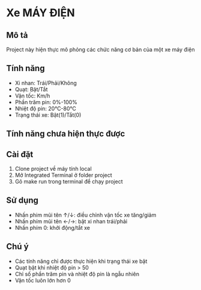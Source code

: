 # Xe MÁY ĐIỆN

## Mô tả

Project này hiện thực mô phỏng các chức năng cơ bản của một xe máy điện

## Tính năng 

- Xi nhan: Trái/Phải/Không
- Quạt: Bật/Tắt
- Vận tốc: Km/h
- Phần trăm pin: 0%-100%
- Nhiệt độ pin: 20°C-80°C
- Trạng thái xe: Bật(1)/Tắt(0)

## Tính năng chưa hiện thực được

## Cài đặt

1. Clone project về máy tính local
2. Mở Integrated Terminal ở folder project
3. Gõ make run trong terminal để chạy project

## Sử dụng

- Nhấn phim mũi tên ↑/↓: điều chỉnh vận tốc xe tăng/giảm
- Nhấn phím mũi tên ←/→: bật xi nhan trái/phải
- Nhấn phím 0: khởi động/tắt xe

## Chú ý

- Các tính năng chỉ được thực hiện khi trạng thái xe bật
- Quạt bật khi nhiệt độ pin > 50
- Chỉ số phần trăm pin và nhiệt độ pin là ngẫu nhiên
- Vận tốc luôn lớn hơn 0

